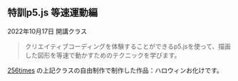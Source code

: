 ## 特訓p5.js 等速運動編
2022年10月17日 開講クラス<br>
>  クリエイティブコーディングを体験することができるp5.jsを使って、描画した図形を等速で動かすためのテクニックを学びます。

 [256times](https://256times.com) の上記クラスの自由制作で制作した作品：ハロウィンお化けです。